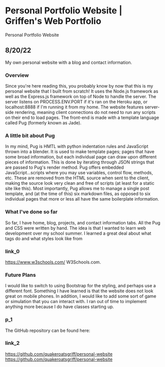 # Personal Portfolio Website | Griffen's Web Portfolio
Personal Portfolio Website
## 8/20/22
My own personal website with a blog and contact information.
### Overview
Since you're here reading this, you probably know by now that this is my personal
website that I built from scratch! It uses the Node.js framework as well as the
Express.js framework on top of Node to handle the server. The server listens on
PROCESS.ENV.PORT if it's ran on the Heroku app, or localhost:8888 if I'm running it
from my home. The website features server-side rendering, meaning client connections do not
need to run any scripts on their end to load pages. The front-end is made with a template
language called Pug (formerly known as Jade).
### A little bit about Pug
In my mind, Pug is HMTL with python indentation rules and JavaScript thrown into a blender. It is used
to make template pages; pages that have some broad information, but each individual page can draw upon
different pieces of information. This is done by iterating through JSON strings that are passed to Pug's
render method. Pug offers embedded JavaScript...scripts where you may use variables, control flow,
methods, etc. These are removed from the HTML source when sent to the client, making the source look
very clean and free of scripts (at least for a static site like this). Most importantly, Pug allows
me to manage a single post template, and (at the time of this) six markdown files, as opposed to six
individual pages that more or less all have the same boilerplate information.
### What I've done so far
So far, I have home, blog, projects, and contact information tabs. All the Pug and CSS were
written by hand. The idea is that I wanted to learn web development over my school summer. I learned
a great deal about what tags do and what styles look like from
### link_0
https://www.w3schools.com/ W3Schools.com.
### Future Plans
I would like to switch to using Bootstrap for the styling, and perhaps use a different font. Something
I have learned is that the website does not look great on mobile phones. In addition, I would like
to add some sort of game or simulation that you can interact with. I ran out of time to implement anything
more because I do have classes starting up.
### p_1
The GitHub repository can be found here:
### link_2
https://github.com/quakeroatsgriff/personal-website https://github.com/quakeroatsgriff/personal-website
